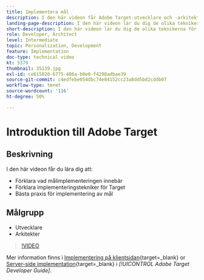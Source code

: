 ```yaml
---
title: Implementera mål
description: I den här videon får Adobe Target-utvecklare och -arkitekter en genomgång av att implementera Adobe Target. I den här videon lär du dig de olika teknikerna för att implementera Target och använder bästa praxis för att implementera Taget.
landing-page-description: I den här videon lär du dig de olika teknikerna för att implementera Target och använder bästa praxis för att implementera Taget.
short-description: I den här videon lär du dig de olika teknikerna för att implementera Target och använder bästa praxis för att implementera Taget.
role: Developer, Architect
level: Intermediate
topic: Personalization, Development
feature: Implementation
doc-type: technical video
kt: 5379
thumbnail: 35139.jpg
exl-id: ce615020-6775-486a-b0e0-f4298adbae39
source-git-commit: c4edfebe054dbc74e84152cc23a8dd5bd2cddb07
workflow-type: tm+mt
source-wordcount: '116'
ht-degree: 50%

---
```


# Introduktion till Adobe Target

## Beskrivning

I den här videon får du lära dig att:

* Förklara vad målimplementeringen innebär
* Förklara implementeringstekniker för Target
* Bästa praxis för implementering av mål

## Målgrupp

* Utvecklare
* Arkitekter

>[!VIDEO](https://video.tv.adobe.com/v/35139/?quality=12)

Mer information finns i [Implementering på klientsidan](https://experienceleague.adobe.com/docs/target-dev/developer/client-side/overview.html){target=_blank} or [Server-side implementation](https://experienceleague.adobe.com/docs/target-dev/developer/server-side/server-side-overview.html){target=_blank} i *[!UICONTROL Adobe Target Developer Guide]*.

